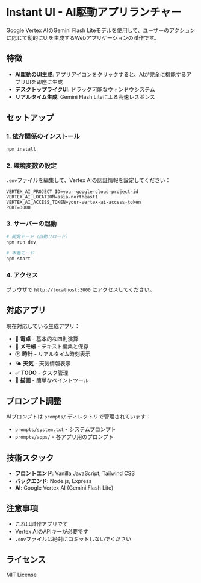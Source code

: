 # Instant UI - AI駆動アプリランチャー

Google Vertex AIのGemini Flash Liteモデルを使用して、ユーザーのアクションに応じて動的にUIを生成するWebアプリケーションの試作です。

## 特徴

- **AI駆動のUI生成**: アプリアイコンをクリックすると、AIが完全に機能するアプリUIを即座に生成
- **デスクトップライクUI**: ドラッグ可能なウィンドウシステム
- **リアルタイム生成**: Gemini Flash Liteによる高速レスポンス

## セットアップ

### 1. 依存関係のインストール

```bash
npm install
```

### 2. 環境変数の設定

`.env`ファイルを編集して、Vertex AIの認証情報を設定してください：

```env
VERTEX_AI_PROJECT_ID=your-google-cloud-project-id
VERTEX_AI_LOCATION=asia-northeast1
VERTEX_AI_ACCESS_TOKEN=your-vertex-ai-access-token
PORT=3000
```

### 3. サーバーの起動

```bash
# 開発モード（自動リロード）
npm run dev

# 本番モード
npm start
```

### 4. アクセス

ブラウザで `http://localhost:3000` にアクセスしてください。

## 対応アプリ

現在対応している生成アプリ：

- 🧮 **電卓** - 基本的な四則演算
- 📝 **メモ帳** - テキスト編集と保存
- 🕐 **時計** - リアルタイム時刻表示
- 🌤️ **天気** - 天気情報表示
- ✅ **TODO** - タスク管理
- 🎨 **描画** - 簡単なペイントツール

## プロンプト調整

AIプロンプトは `prompts/` ディレクトリで管理されています：

- `prompts/system.txt` - システムプロンプト
- `prompts/apps/` - 各アプリ用のプロンプト

## 技術スタック

- **フロントエンド**: Vanilla JavaScript, Tailwind CSS
- **バックエンド**: Node.js, Express
- **AI**: Google Vertex AI (Gemini Flash Lite)

## 注意事項

- これは試作アプリです
- Vertex AIのAPIキーが必要です
- `.env`ファイルは絶対にコミットしないでください

## ライセンス

MIT License
